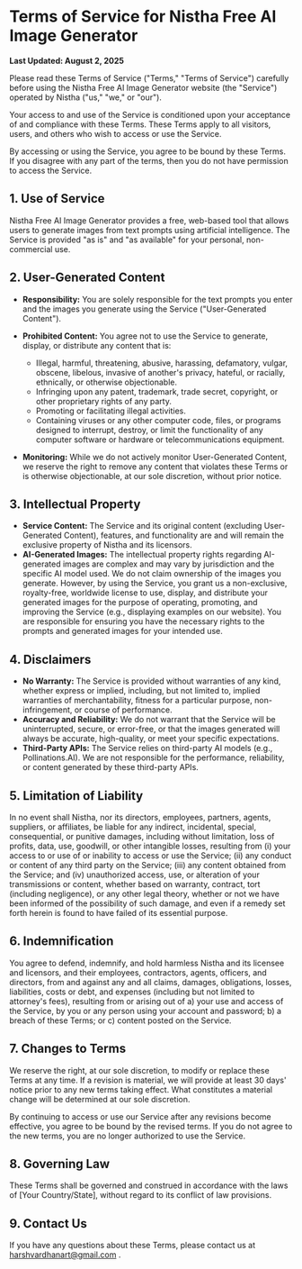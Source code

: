 # Terms of Service for Nistha Free AI Image Generator

**Last Updated: August 2, 2025**

Please read these Terms of Service ("Terms," "Terms of Service") carefully before using the Nistha Free AI Image Generator website (the "Service") operated by Nistha ("us," "we," or "our").

Your access to and use of the Service is conditioned upon your acceptance of and compliance with these Terms. These Terms apply to all visitors, users, and others who wish to access or use the Service.

By accessing or using the Service, you agree to be bound by these Terms. If you disagree with any part of the terms, then you do not have permission to access the Service.

## 1\. Use of Service

Nistha Free AI Image Generator provides a free, web-based tool that allows users to generate images from text prompts using artificial intelligence. The Service is provided "as is" and "as available" for your personal, non-commercial use.

## 2\. User-Generated Content

* **Responsibility:** You are solely responsible for the text prompts you enter and the images you generate using the Service ("User-Generated Content").
* **Prohibited Content:** You agree not to use the Service to generate, display, or distribute any content that is:

  * Illegal, harmful, threatening, abusive, harassing, defamatory, vulgar, obscene, libelous, invasive of another's privacy, hateful, or racially, ethnically, or otherwise objectionable.
  * Infringing upon any patent, trademark, trade secret, copyright, or other proprietary rights of any party.
  * Promoting or facilitating illegal activities.
  * Containing viruses or any other computer code, files, or programs designed to interrupt, destroy, or limit the functionality of any computer software or hardware or telecommunications equipment.

* **Monitoring:** While we do not actively monitor User-Generated Content, we reserve the right to remove any content that violates these Terms or is otherwise objectionable, at our sole discretion, without prior notice.

## 3\. Intellectual Property

* **Service Content:** The Service and its original content (excluding User-Generated Content), features, and functionality are and will remain the exclusive property of Nistha and its licensors.
* **AI-Generated Images:** The intellectual property rights regarding AI-generated images are complex and may vary by jurisdiction and the specific AI model used. We do not claim ownership of the images you generate. However, by using the Service, you grant us a non-exclusive, royalty-free, worldwide license to use, display, and distribute your generated images for the purpose of operating, promoting, and improving the Service (e.g., displaying examples on our website). You are responsible for ensuring you have the necessary rights to the prompts and generated images for your intended use.

## 4\. Disclaimers

* **No Warranty:** The Service is provided without warranties of any kind, whether express or implied, including, but not limited to, implied warranties of merchantability, fitness for a particular purpose, non-infringement, or course of performance.
* **Accuracy and Reliability:** We do not warrant that the Service will be uninterrupted, secure, or error-free, or that the images generated will always be accurate, high-quality, or meet your specific expectations.
* **Third-Party APIs:** The Service relies on third-party AI models (e.g., Pollinations.AI). We are not responsible for the performance, reliability, or content generated by these third-party APIs.

## 5\. Limitation of Liability

In no event shall Nistha, nor its directors, employees, partners, agents, suppliers, or affiliates, be liable for any indirect, incidental, special, consequential, or punitive damages, including without limitation, loss of profits, data, use, goodwill, or other intangible losses, resulting from (i) your access to or use of or inability to access or use the Service; (ii) any conduct or content of any third party on the Service; (iii) any content obtained from the Service; and (iv) unauthorized access, use, or alteration of your transmissions or content, whether based on warranty, contract, tort (including negligence), or any other legal theory, whether or not we have been informed of the possibility of such damage, and even if a remedy set forth herein is found to have failed of its essential purpose.

## 6\. Indemnification

You agree to defend, indemnify, and hold harmless Nistha and its licensee and licensors, and their employees, contractors, agents, officers, and directors, from and against any and all claims, damages, obligations, losses, liabilities, costs or debt, and expenses (including but not limited to attorney's fees), resulting from or arising out of a) your use and access of the Service, by you or any person using your account and password; b) a breach of these Terms; or c) content posted on the Service.

## 7\. Changes to Terms

We reserve the right, at our sole discretion, to modify or replace these Terms at any time. If a revision is material, we will provide at least 30 days' notice prior to any new terms taking effect. What constitutes a material change will be determined at our sole discretion.

By continuing to access or use our Service after any revisions become effective, you agree to be bound by the revised terms. If you do not agree to the new terms, you are no longer authorized to use the Service.

## 8\. Governing Law

These Terms shall be governed and construed in accordance with the laws of \[Your Country/State], without regard to its conflict of law provisions.

## 9\. Contact Us

If you have any questions about these Terms, please contact us at harshvardhanart@gmail.com .

